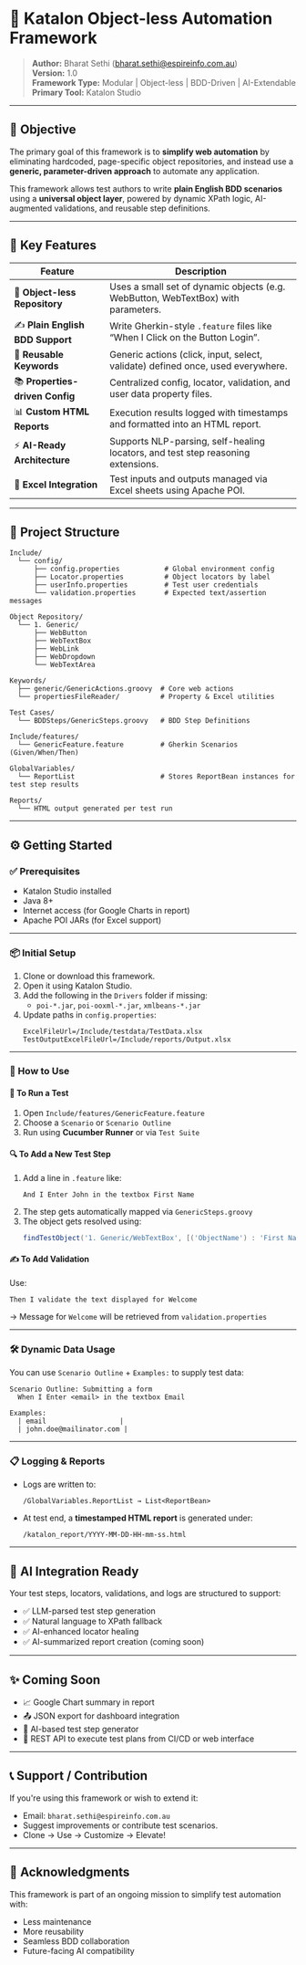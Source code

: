 # 🧠 Katalon Object-less Automation Framework

> **Author:** Bharat Sethi (bharat.sethi@espireinfo.com.au)  
> **Version:** 1.0  
> **Framework Type:** Modular | Object-less | BDD-Driven | AI-Extendable  
> **Primary Tool:** Katalon Studio

---

## 🧭 Objective

The primary goal of this framework is to **simplify web automation** by eliminating hardcoded, page-specific object repositories, and instead use a **generic, parameter-driven approach** to automate any application.

This framework allows test authors to write **plain English BDD scenarios** using a **universal object layer**, powered by dynamic XPath logic, AI-augmented validations, and reusable step definitions.

---

## 🚀 Key Features

| Feature                            | Description                                                                 |
|------------------------------------|-----------------------------------------------------------------------------|
| 🔁 **Object-less Repository**       | Uses a small set of dynamic objects (e.g. WebButton, WebTextBox) with parameters. |
| ✍️ **Plain English BDD Support**   | Write Gherkin-style `.feature` files like “When I Click on the Button Login”. |
| 🧩 **Reusable Keywords**           | Generic actions (click, input, select, validate) defined once, used everywhere. |
| 📚 **Properties-driven Config**    | Centralized config, locator, validation, and user data property files.     |
| 📊 **Custom HTML Reports**         | Execution results logged with timestamps and formatted into an HTML report. |
| ⚡ **AI-Ready Architecture**        | Supports NLP-parsing, self-healing locators, and test step reasoning extensions. |
| 🔄 **Excel Integration**           | Test inputs and outputs managed via Excel sheets using Apache POI.          |

---

## 📁 Project Structure

```plaintext
Include/
  └── config/
      ├── config.properties           # Global environment config
      ├── Locator.properties          # Object locators by label
      ├── userInfo.properties         # Test user credentials
      └── validation.properties       # Expected text/assertion messages

Object Repository/
  └── 1. Generic/
      ├── WebButton
      ├── WebTextBox
      ├── WebLink
      ├── WebDropdown
      └── WebTextArea

Keywords/
  ├── generic/GenericActions.groovy  # Core web actions
  └── propertiesFileReader/          # Property & Excel utilities

Test Cases/
  └── BDDSteps/GenericSteps.groovy   # BDD Step Definitions

Include/features/
  └── GenericFeature.feature         # Gherkin Scenarios (Given/When/Then)

GlobalVariables/
  └── ReportList                     # Stores ReportBean instances for test step results

Reports/
  └── HTML output generated per test run
```

---

## ⚙️ Getting Started

### ✅ Prerequisites

- Katalon Studio installed
- Java 8+
- Internet access (for Google Charts in report)
- Apache POI JARs (for Excel support)

---

### 📦 Initial Setup

1. Clone or download this framework.
2. Open it using Katalon Studio.
3. Add the following in the `Drivers` folder if missing:
   - `poi-*.jar`, `poi-ooxml-*.jar`, `xmlbeans-*.jar`
4. Update paths in `config.properties`:
   ```properties
   ExcelFileUrl=/Include/testdata/TestData.xlsx
   TestOutputExcelFileUrl=/Include/reports/Output.xlsx
   ```

---

### 🚀 How to Use

#### 🧪 To Run a Test

1. Open `Include/features/GenericFeature.feature`
2. Choose a `Scenario` or `Scenario Outline`
3. Run using **Cucumber Runner** or via `Test Suite`

#### 🔍 To Add a New Test Step

1. Add a line in `.feature` like:
   ```gherkin
   And I Enter John in the textbox First Name
   ```
2. The step gets automatically mapped via `GenericSteps.groovy`
3. The object gets resolved using:
   ```groovy
   findTestObject('1. Generic/WebTextBox', [('ObjectName') : 'First Name'])
   ```

#### ✍️ To Add Validation

Use:
```gherkin
Then I validate the text displayed for Welcome
```
→ Message for `Welcome` will be retrieved from `validation.properties`

---

### 🛠️ Dynamic Data Usage

You can use `Scenario Outline` + `Examples:` to supply test data:

```gherkin
Scenario Outline: Submitting a form
  When I Enter <email> in the textbox Email

Examples:
  | email                  |
  | john.doe@mailinator.com |
```

---

### 📋 Logging & Reports

- Logs are written to:
  ```
  /GlobalVariables.ReportList → List<ReportBean>
  ```
- At test end, a **timestamped HTML report** is generated under:
  ```
  /katalon_report/YYYY-MM-DD-HH-mm-ss.html
  ```

---

## 🧠 AI Integration Ready

Your test steps, locators, validations, and logs are structured to support:
- ✅ LLM-parsed test step generation
- ✅ Natural language to XPath fallback
- ✅ AI-enhanced locator healing
- ✅ AI-summarized report creation (coming soon)

---

## ✨ Coming Soon

- 📈 Google Chart summary in report
- 📤 JSON export for dashboard integration
- 🤖 AI-based test step generator
- 📡 REST API to execute test plans from CI/CD or web interface

---

## 📞 Support / Contribution

If you're using this framework or wish to extend it:
- Email: `bharat.sethi@espireinfo.com.au`
- Suggest improvements or contribute test scenarios.
- Clone → Use → Customize → Elevate!

---

## 🙌 Acknowledgments

This framework is part of an ongoing mission to simplify test automation with:
- Less maintenance
- More reusability
- Seamless BDD collaboration
- Future-facing AI compatibility
